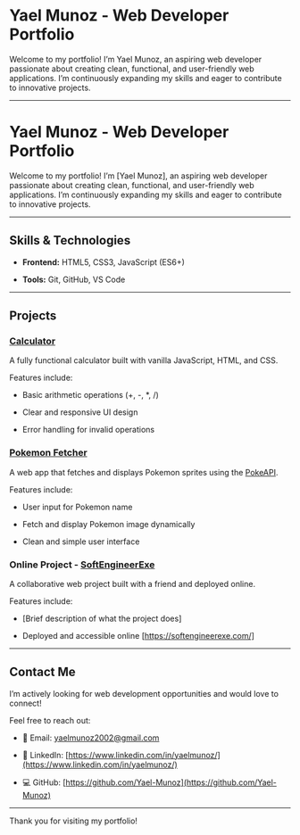 # Yael Munoz - Web Developer Portfolio

Welcome to my portfolio! I’m Yael Munoz, an aspiring web developer passionate about creating clean, functional, and user-friendly web applications. I’m continuously expanding my skills and eager to contribute to innovative projects.

---

# Yael Munoz - Web Developer Portfolio

Welcome to my portfolio! I’m [Yael Munoz], an aspiring web developer passionate about creating clean, functional, and user-friendly web applications. I’m continuously expanding my skills and eager to contribute to innovative projects.

---

## Skills & Technologies

- **Frontend:** HTML5, CSS3, JavaScript (ES6+)

- **Tools:** Git, GitHub, VS Code

---

## Projects

### [Calculator](./Calculator)

A fully functional calculator built with vanilla JavaScript, HTML, and CSS.

Features include:

- Basic arithmetic operations (+, -, *, /)

- Clear and responsive UI design

- Error handling for invalid operations

### [Pokemon Fetcher](./PokemonFetcher)

A web app that fetches and displays Pokemon sprites using the [PokeAPI](https://pokeapi.co/).

Features include:

- User input for Pokemon name

- Fetch and display Pokemon image dynamically

- Clean and simple user interface

### Online Project - [SoftEngineerExe](https://softengineerexe.com/)

A collaborative web project built with a friend and deployed online.

Features include:

- [Brief description of what the project does]

- Deployed and accessible online [https://softengineerexe.com/]

---

## Contact Me

I’m actively looking for web development opportunities and would love to connect!

Feel free to reach out:

- 📧 Email: yaelmunoz2002@gmail.com

- 🔗 LinkedIn: [https://www.linkedin.com/in/yaelmunoz/](https://www.linkedin.com/in/yaelmunoz/)

- 💻 GitHub: [https://github.com/Yael-Munoz](https://github.com/Yael-Munoz)

---

Thank you for visiting my portfolio!